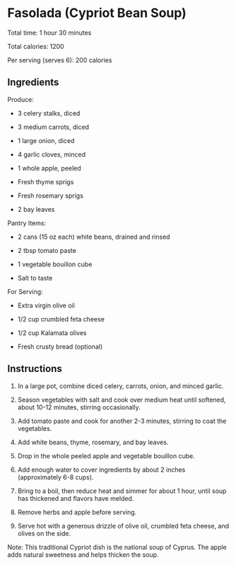 # **Fasolada (Cypriot Bean Soup)**

Total time: 1 hour 30 minutes

Total calories: 1200

Per serving (serves 6): 200 calories

## **Ingredients**

Produce:

-   3 celery stalks, diced

-   3 medium carrots, diced

-   1 large onion, diced

-   4 garlic cloves, minced

-   1 whole apple, peeled

-   Fresh thyme sprigs

-   Fresh rosemary sprigs

-   2 bay leaves

Pantry Items:

-   2 cans (15 oz each) white beans, drained and rinsed

-   2 tbsp tomato paste

-   1 vegetable bouillon cube

-   Salt to taste

For Serving:

-   Extra virgin olive oil

-   1/2 cup crumbled feta cheese

-   1/2 cup Kalamata olives

-   Fresh crusty bread (optional)

## **Instructions**

1.  In a large pot, combine diced celery, carrots, onion, and minced
    garlic.

2.  Season vegetables with salt and cook over medium heat until
    softened, about 10-12 minutes, stirring occasionally.

3.  Add tomato paste and cook for another 2-3 minutes, stirring to coat
    the vegetables.

4.  Add white beans, thyme, rosemary, and bay leaves.

5.  Drop in the whole peeled apple and vegetable bouillon cube.

6.  Add enough water to cover ingredients by about 2 inches
    (approximately 6-8 cups).

7.  Bring to a boil, then reduce heat and simmer for about 1 hour, until
    soup has thickened and flavors have melded.

8.  Remove herbs and apple before serving.

9.  Serve hot with a generous drizzle of olive oil, crumbled feta
    cheese, and olives on the side.

Note: This traditional Cypriot dish is the national soup of Cyprus. The
apple adds natural sweetness and helps thicken the soup.
